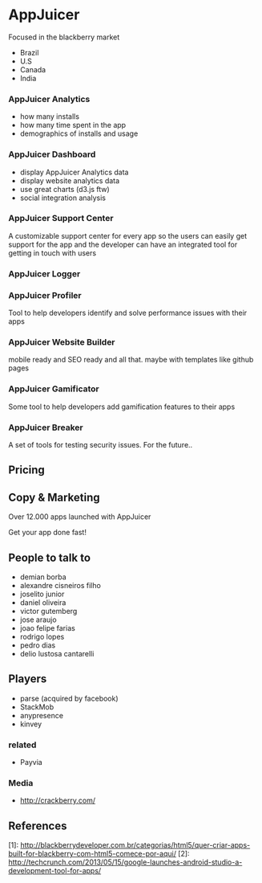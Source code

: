 # AppJuicer

Focused in the blackberry market

* Brazil
* U.S
* Canada
* India

### AppJuicer Analytics

* how many installs
* how many time spent in the app
* demographics of installs and usage

### AppJuicer Dashboard

* display AppJuicer Analytics data
* display website analytics data
* use great charts (d3.js ftw)
* social integration analysis

### AppJuicer Support Center

A customizable support center for every app so the users can easily get support
for the app and the developer can have an integrated tool for getting in touch with users

### AppJuicer Logger

### AppJuicer Profiler

Tool to help developers identify and solve performance issues with their apps

### AppJuicer Website Builder

mobile ready and SEO ready and all that. maybe with templates like github pages

### AppJuicer Gamificator

Some tool to help developers add gamification features to their apps

### AppJuicer Breaker

A set of tools for testing security issues. For the future..

## Pricing

## Copy & Marketing

Over 12.000 apps launched with AppJuicer

Get your app done fast!

## People to talk to

* demian borba
* alexandre cisneiros filho
* joselito junior
* daniel oliveira
* victor gutemberg
* jose araujo
* joao felipe farias
* rodrigo lopes
* pedro dias
* delio lustosa cantarelli

## Players

* parse (acquired by facebook)
* StackMob
* anypresence
* kinvey

### related

* Payvia

### Media

* http://crackberry.com/

## References

[1]\: http://blackberrydeveloper.com.br/categorias/html5/quer-criar-apps-built-for-blackberry-com-html5-comece-por-aqui/
[2]\: http://techcrunch.com/2013/05/15/google-launches-android-studio-a-development-tool-for-apps/